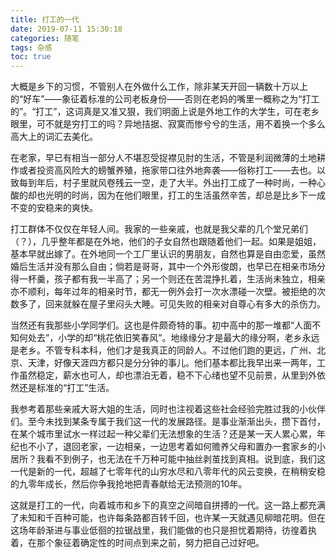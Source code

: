 ```yaml
---
title: 打工的一代
date: 2019-07-11 15:30:18
categories: 随笔
tags: 杂感
toc: true
---
```

大概是乡下的习惯，不管别人在外做什么工作，除非某天开回一辆数十万以上的“好车”——象征着标准的公司老板身份——否则在老妈的嘴里一概称之为“打工的”。“打工”，这词真是又准又狠，我们明面上说是外地工作的大学生，可在老乡眼里，可不就是穷打工的吗？异地拮据、寂寞而惨兮兮的生活，用不着换一个多么高大上的词汇去美化。

在老家，早已有相当一部分人不堪忍受捉襟见肘的生活，不管是利润微薄的土地耕作或者投资高风险大的螃蟹养殖，拖家带口往外地奔袭——俗称打工——去也。以致每到年后，村子里就风卷残云一空，走了大半。外出打工成了一种时尚，一种心酸的却也光明的时尚，因为在他们眼里，打工的生活虽然辛苦，却总是比乡下一成不变的安稳来的爽快。

打工群体不仅仅在年轻人间。我家的一些亲戚，也就是我父辈的几个堂兄弟们（？），几乎整年都是在外地，他们的子女自然也跟随着他们一起。如果是姐姐，基本早就出嫁了。在外地同一个工厂里认识的男朋友，自然也算是自由恋爱，虽然婚后生活并没有那么自由；倘若是哥哥，其中一个外形俊朗，也早已在相亲市场分得一杯羹，孩子都有我一半高了；另一个则还在苦混挣扎着，生活尚未独立，相亲亦不顺利，每年过年的相亲时节，都无一例外会打一次水漂碰一次壁。被拒绝的次数多了，回来就躲在屋子里闷头大睡。可见失败的相亲对自尊心有多大的杀伤力。

当然还有我那些小学同学们。这也是件颇奇特的事。初中高中的那一堆都“人面不知何处去”，小学的却“桃花依旧笑春风”。地缘缘分才是最大的缘分啊，老乡永远是老乡。不管专科本科，他们才是我真正的同龄人。不过他们跑的更远，广州、北京、天津，好像天涯四方都只是分分钟的事儿。他们基本都比我早出来一两年，工作虽然稳定，薪水也可人，却也漂泊无着，稳不下心绪也望不见前景，从里到外依然还是标准的“打工”生活。

我参考着那些亲戚大哥大姐的生活，同时也注视着这些社会经验完胜过我的小伙伴们。至今未找到某条专属于我们这一代的发展路径。是事业渐渐出头，攒下首付，在某个城市里试水一样过起一种父辈们无法想象的生活？还是某一天人累心累，年纪也不小了，退回老家，一边相亲，一边思考着如何赡养父母和置办一套家乡的小居所？我看不到例子，也无法在千万种可能中抽丝剥茧找到真相。说到底，我们这一代是新的一代，超越了七零年代的山穷水尽和八零年代的风云变换，在稍稍安稳的九零年成长，然后你争我抢地把青春献给无法预测的10年。

这就是打工的一代，向着城市和乡下的真空之间暗自拼搏的一代。这一路上都充满了未知和千百种可能，也许每条路都百转千回，也许某一天就遇见柳暗花明。但在这场年龄渐进与事业低徊的拉锯战里，我们能做的也只是担忧着期待，彷徨着执着，在那个象征着确定性的时间点到来之前，努力把自己过好吧。














